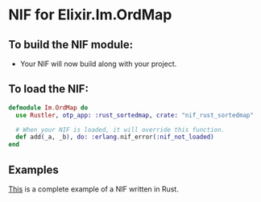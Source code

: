 # NIF for Elixir.Im.OrdMap

## To build the NIF module:

- Your NIF will now build along with your project.

## To load the NIF:

```elixir
defmodule Im.OrdMap do
  use Rustler, otp_app: :rust_sortedmap, crate: "nif_rust_sortedmap"

  # When your NIF is loaded, it will override this function.
  def add(_a, _b), do: :erlang.nif_error(:nif_not_loaded)
end
```

## Examples

[This](https://github.com/rusterlium/NifIo) is a complete example of a NIF written in Rust.
